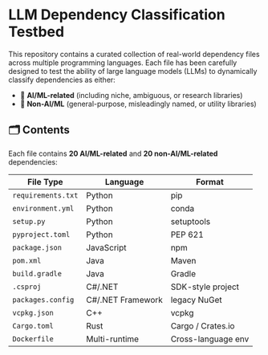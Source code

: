 # LLM Dependency Classification Testbed

This repository contains a curated collection of real-world dependency files across multiple programming languages. Each file has been carefully designed to test the ability of large language models (LLMs) to dynamically classify dependencies as either:

- 🧠 **AI/ML-related** (including niche, ambiguous, or research libraries)
- 🔧 **Non-AI/ML** (general-purpose, misleadingly named, or utility libraries)


## 🗂️ Contents

Each file contains **20 AI/ML-related** and **20 non-AI/ML-related** dependencies:

| File Type           | Language        | Format             |
|---------------------|------------------|---------------------|
| `requirements.txt`  | Python            | pip                 |
| `environment.yml`   | Python            | conda               |
| `setup.py`          | Python            | setuptools          |
| `pyproject.toml`    | Python            | PEP 621             |
| `package.json`      | JavaScript        | npm                 |
| `pom.xml`           | Java              | Maven               |
| `build.gradle`      | Java              | Gradle              |
| `.csproj`           | C#/.NET           | SDK-style project   |
| `packages.config`   | C#/.NET Framework | legacy NuGet        |
| `vcpkg.json`        | C++               | vcpkg               |
| `Cargo.toml`        | Rust              | Cargo / Crates.io   |
| `Dockerfile`        | Multi-runtime     | Cross-language env  |

